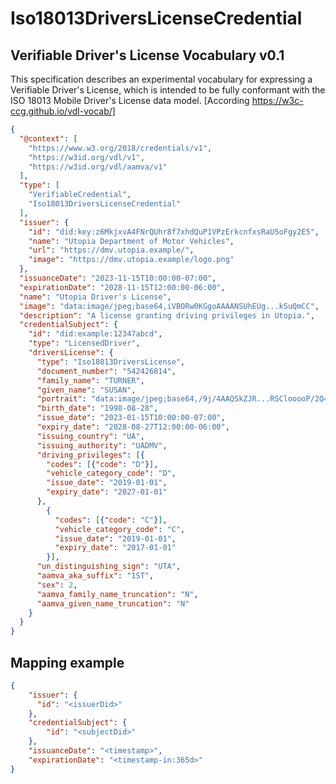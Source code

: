 # Iso18013DriversLicenseCredential

## Verifiable Driver's License Vocabulary v0.1

This specification describes an experimental vocabulary for expressing a Verifiable Driver's License, which is intended to be fully conformant with the ISO 18013 Mobile Driver's License data model. [According https://w3c-ccg.github.io/vdl-vocab/]


```json
{
  "@context": [
    "https://www.w3.org/2018/credentials/v1",
    "https://w3id.org/vdl/v1",
    "https://w3id.org/vdl/aamva/v1"
  ],
  "type": [
    "VerifiableCredential",
    "Iso18013DriversLicenseCredential"
  ],
  "issuer": {
    "id": "did:key:z6MkjxvA4FNrQUhr8f7xhdQuP1VPzErkcnfxsRaU5oFgy2E5",
    "name": "Utopia Department of Motor Vehicles",
    "url": "https://dmv.utopia.example/",
    "image": "https://dmv.utopia.example/logo.png"
  },
  "issuanceDate": "2023-11-15T10:00:00-07:00",
  "expirationDate": "2028-11-15T12:00:00-06:00",
  "name": "Utopia Driver's License",
  "image": "data:image/jpeg;base64,iVBORw0KGgoAAAANSUhEUg...kSuQmCC",
  "description": "A license granting driving privileges in Utopia.",
  "credentialSubject": {
    "id": "did:example:12347abcd",
    "type": "LicensedDriver",
    "driversLicense": {
      "type": "Iso18013DriversLicense",
      "document_number": "542426814",
      "family_name": "TURNER",
      "given_name": "SUSAN",
      "portrait": "data:image/jpeg;base64,/9j/4AAQSkZJR...RSClooooP/2Q==",
      "birth_date": "1998-08-28",
      "issue_date": "2023-01-15T10:00:00-07:00",
      "expiry_date": "2028-08-27T12:00:00-06:00",
      "issuing_country": "UA",
      "issuing_authority": "UADMV",
      "driving_privileges": [{
        "codes": [{"code": "D"}],
        "vehicle_category_code": "D",
        "issue_date": "2019-01-01",
        "expiry_date": "2027-01-01"
      },
        {
          "codes": [{"code": "C"}],
          "vehicle_category_code": "C",
          "issue_date": "2019-01-01",
          "expiry_date": "2017-01-01"
        }],
      "un_distinguishing_sign": "UTA",
      "aamva_aka_suffix": "1ST",
      "sex": 2,
      "aamva_family_name_truncation": "N",
      "aamva_given_name_truncation": "N"
    }
  }
}
```

## Mapping example

```json
{
    "issuer": {
      "id": "<issuerDid>"
    },
    "credentialSubject": {
        "id": "<subjectDid>"
    },
    "issuanceDate": "<timestamp>",
    "expirationDate": "<timestamp-in:365d>"
}
```